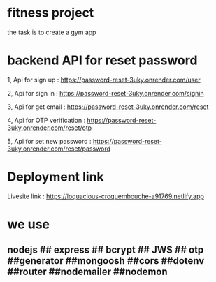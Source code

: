 # fitness project

the task is to create a gym app

#  backend API for reset password

1, Api for sign up : https://password-reset-3uky.onrender.com/user

2, Api for sign in : https://password-reset-3uky.onrender.com/signin

3, Api for get email : https://password-reset-3uky.onrender.com/reset

4, Api for OTP verification : https://password-reset-3uky.onrender.com/reset/otp

5, Api for set new password : https://password-reset-3uky.onrender.com/reset/password

# Deployment link
Livesite link : https://loquacious-croquembouche-a91769.netlify.app

# we use
 ## nodejs  ## express  ## bcrypt ## JWS  ## otp  ##generator  ##mongoosh  ##cors ##dotenv  ##router ##nodemailer  ##nodemon

